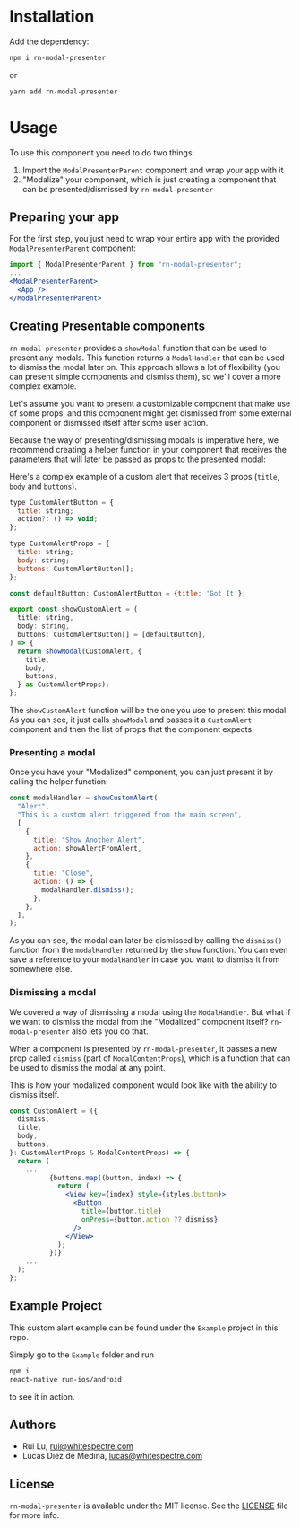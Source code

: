 # Installation

Add the dependency:

```bash
npm i rn-modal-presenter
```

or

```bash
yarn add rn-modal-presenter
```

# Usage

To use this component you need to do two things:

1. Import the `ModalPresenterParent` component and wrap your app with it
2. "Modalize" your component, which is just creating a component that can be presented/dismissed by `rn-modal-presenter`

## Preparing your app

For the first step, you just need to wrap your entire app with the provided `ModalPresenterParent` component:

```jsx
import { ModalPresenterParent } from "rn-modal-presenter";
...
<ModalPresenterParent>
  <App />
</ModalPresenterParent>
```

## Creating Presentable components

`rn-modal-presenter` provides a `showModal` function that can be used to present any modals. This function returns a `ModalHandler` that can be used to dismiss the modal later on. This approach allows a lot of flexibility (you can present simple components and dismiss them), so we'll cover a more complex example.

Let's assume you want to present a customizable component that make use of some props, and this component might get dismissed from some external component or dismissed itself after some user action.

Because the way of presenting/dismissing modals is imperative here, we recommend creating a helper function in your component that receives the parameters that will later be passed as props to the presented modal:

Here's a complex example of a custom alert that receives 3 props (`title`, `body` and `buttons`).

```jsx
type CustomAlertButton = {
  title: string;
  action?: () => void;
};

type CustomAlertProps = {
  title: string;
  body: string;
  buttons: CustomAlertButton[];
};

const defaultButton: CustomAlertButton = {title: 'Got It'};

export const showCustomAlert = (
  title: string,
  body: string,
  buttons: CustomAlertButton[] = [defaultButton],
) => {
  return showModal(CustomAlert, {
    title,
    body,
    buttons,
  } as CustomAlertProps);
};
```

The `showCustomAlert` function will be the one you use to present this modal. As you can see, it just calls `showModal` and passes it a `CustomAlert` component and then the list of props that the component expects.

### Presenting a modal

Once you have your "Modalized" component, you can just present it by calling the helper function:

```jsx
const modalHandler = showCustomAlert(
  "Alert",
  "This is a custom alert triggered from the main screen",
  [
    {
      title: "Show Another Alert",
      action: showAlertFromAlert,
    },
    {
      title: "Close",
      action: () => {
        modalHandler.dismiss();
      },
    },
  ],
);
```

As you can see, the modal can later be dismissed by calling the `dismiss()` function from the `modalHandler` returned by the `show` function. You can even save a reference to your `modalHandler` in case you want to dismiss it from somewhere else.

### Dismissing a modal

We covered a way of dismissing a modal using the `ModalHandler`. But what if we want to dismiss the modal from the "Modalized" component itself? `rn-modal-presenter` also lets you do that.

When a component is presented by `rn-modal-presenter`, it passes a new prop called `dismiss` (part of `ModalContentProps`), which is a function that can be used to dismiss the modal at any point.

This is how your modalized component would look like with the ability to dismiss itself.

```jsx
const CustomAlert = ({
  dismiss,
  title,
  body,
  buttons,
}: CustomAlertProps & ModalContentProps) => {
  return (
    ...
          {buttons.map((button, index) => {
            return (
              <View key={index} style={styles.button}>
                <Button
                  title={button.title}
                  onPress={button.action ?? dismiss}
                />
              </View>
            );
          })}
    ...
  );
};
```

## Example Project

This custom alert example can be found under the `Example` project in this repo.

Simply go to the `Example` folder and run

```bash
npm i
react-native run-ios/android
```

to see it in action.

## Authors

- Rui Lu, rui@whitespectre.com
- Lucas Diez de Medina, lucas@whitespectre.com

## License

`rn-modal-presenter` is available under the MIT license. See the [LICENSE](LICENSE.md) file for more info.
